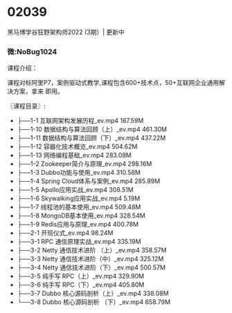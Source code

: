 # 02039
黑马博学谷狂野架构师2022 (3期）| 更新中
### 微:NoBug1024 


课程介绍：

课程对标阿里P7，案例驱动式教学,课程包含600+技术点，50+互联网企业通用解决方案，拿来
即用。


〖课程目录〗:


- ├──1-1 互联网架构发展历程_ev.mp4  167.59M
- ├──1-10 数据结构与算法回顾（上）_ev.mp4  461.30M
- ├──1-11 数据结构与算法回顾（下）_ev.mp4  437.22M
- ├──1-12 容器化技术概览_ev.mp4  504.62M
- ├──1-13 网络编程基础_ev.mp4  283.08M
- ├──1-2 Zookeeper简介与原理_ev.mp4  298.16M
- ├──1-3 Dubbo功能与使用_ev.mp4  310.58M
- ├──1-4 Spring Cloud体系与案例_ev.mp4  285.89M
- ├──1-5 Apollo应用实战_ev.mp4  308.51M
- ├──1-6 Skywalking应用实战_ev.mp4  5.19M
- ├──1-7 线程池的基本使用_ev.mp4  509.48M
- ├──1-8 MongoDB基本使用_ev.mp4  328.54M
- ├──1-9 Redis应用与原理_ev.mp4  400.78M
- ├──2-1 开班仪式_ev.mp4  98.24M
- ├──3-1 RPC 通信原理实战_ev.mp4  335.19M
- ├──3-2 Netty 通信技术进阶 （上）_ev.mp4  358.57M
- ├──3-3 Netty 通信技术进阶（中）_ev.mp4  325.12M
- ├──3-4 Netty 通信技术进阶（下）_ev.mp4  500.57M
- ├──3-5 纯手写 RPC（上）_ev.mp4  329.90M
- ├──3-6 纯手写 RPC（下）_ev.mp4  405.80M
- ├──3-7 Dubbo 核心源码剖析（上）_ev.mp4  338.08M
- └──3-8 Dubbo 核心源码剖析 （下）_ev.mp4  658.79M

